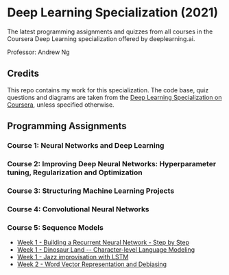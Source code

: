 # Deep Learning Specialization (2021)

The latest programming assignments and quizzes from all courses in the Coursera Deep Learning specialization offered by deeplearning.ai.

Professor: Andrew Ng

## Credits

This repo contains my work for this specialization. The code base, quiz questions and diagrams are taken from the [Deep Learning Specialization on Coursera](https://www.coursera.org/specializations/deep-learning), unless specified otherwise.

## Programming Assignments

### Course 1: Neural Networks and Deep Learning

### Course 2: Improving Deep Neural Networks: Hyperparameter tuning, Regularization and Optimization

### Course 3: Structuring Machine Learning Projects

### Course 4: Convolutional Neural Networks

### Course 5: Sequence Models
  - [Week 1 - Building a Recurrent Neural Network - Step by Step](https://colab.research.google.com/github/OpenBanboo/Deep-Learning-Specialization/blob/main/Course5-Sequence-Models/Assignments/Week%201/W1A1_Building_a_Recurrent_Neural_Network_Step_by_Step/Building_a_Recurrent_Neural_Network_Step_by_Step.ipynb)
  - [Week 1 - Dinosaur Land -- Character-level Language Modeling](https://colab.research.google.com/github/OpenBanboo/Deep-Learning-Specialization/blob/main/Course5-Sequence-Models/Assignments/Week%201/W1A2_Dinosaurus_Island_Character_level_language_model/Dinosaurus_Island_Character_level_language_model.ipynb)
  - [Week 1 - Jazz improvisation with LSTM](https://colab.research.google.com/github/OpenBanboo/Deep-Learning-Specialization/blob/main/Course5-Sequence-Models/Assignments/Week%201/W1A3_Improvise_a_Jazz_Solo_with_an_LSTM_Network/Improvise_a_Jazz_Solo_with_an_LSTM_Network_v4.ipynb)
  - [Week 2 - Word Vector Representation and Debiasing](https://colab.research.google.com/github/OpenBanboo/Deep-Learning-Specialization/blob/main/Course5-Sequence-Models/Assignments/Week%202/W2A1_Operations_on_word_vectors/Operations_on_word_vectors_v2a.ipynb)